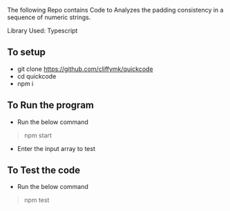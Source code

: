 The following Repo contains Code to Analyzes the padding consistency in a sequence of numeric strings.

Library Used: Typescript

## To setup

* git clone https://github.com/cliffymk/quickcode
* cd quickcode
* npm i

## To Run the program

* Run the below command
> npm start

* Enter the input array to test

## To Test the code
* Run the below command
> npm test
